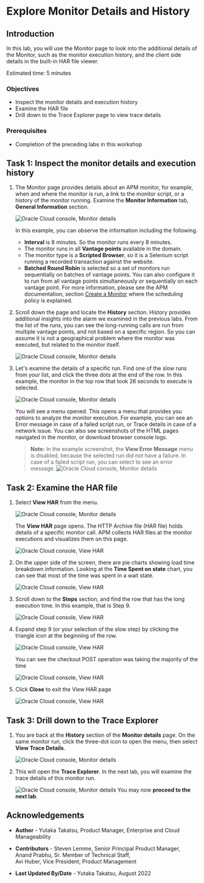 # Explore Monitor Details and History

## Introduction

In this lab, you will use the Monitor page to look into the additional details of the Monitor, such as the monitor execution history, and the client side details in the built-in HAR file viewer.  

Estimated time: 5 minutes

### Objectives

* Inspect the monitor details and execution history
* Examine the HAR file
* Drill down to the Trace Explorer page to view trace details

### Prerequisites

* Completion of the preceding labs in this workshop

## Task 1: Inspect the monitor details and execution history

1.  The Monitor page provides details about an APM monitor, for example, when and where the monitor is run, a link to the monitor script, or a history of the monitor running.  Examine the **Monitor Information** tab, **General Information** section.

	  ![Oracle Cloud console, Monitor details](images/1-0-monitor.png " ")

    In this example, you can observe the information including the following.
     - **Interval** is 8 minutes. So the monitor runs every 8 minutes.
     - The monitor runs in all **Vantage points** available in the domain.
     - The monitor type is a **Scripted Browser**, so it is a Selenium script running a recorded transaction against the website.
     - **Batched Round Robin** is selected so a set of monitors run sequentially on batches of vantage points. You can also configure it to run from all vantage points simultaneously or sequentially on each vantage point. For more information, please see the APM documentation, section [Create a Monitor](https://docs.oracle.com/en-us/iaas/application-performance-monitoring/doc/create-monitor.html) where the scheduling policy is explained.


2. Scroll down the page and locate the **History** section. History provides additional insights into the alarm we examined in the previous labs. From the list of the runs, you can see the long-running calls are run from multiple vantage points, and not based on a specific region. So you can assume it is not a geographical problem where the monitor was executed, but related to the monitor itself.

	  ![Oracle Cloud console, Monitor details](images/1-1-monitor.png " ")

3. Let's examine the details of a specific run. Find one of the slow runs from your list, and click the three dots at the end of the row. In this example, the monitor in the top row that took 26 seconds to execute is selected.

	  ![Oracle Cloud console, Monitor details](images/1-2-monitor.png " ")

    You will see a menu opened. This opens a menu that provides you options to analyze the monitor execution. For example, you can see an Error message in case of a failed script run, or Trace details in case of a network issue. You can also see screenshots of the HTML pages navigated in the monitor, or download browser console logs.

    >**Note:** In the example screenshot, the **View Error Message** menu is disabled, because the selected run did not have a failure. In case of a failed script run, you can select to see an error message.
    	  ![Oracle Cloud console, Monitor details](images/1-3-monitor.png " ")

## Task 2: Examine the HAR file

1. Select **View HAR** from the menu.

	  ![Oracle Cloud console, Monitor details](images/1-4-monitor.png " ")

    The **View HAR** page opens. The HTTP Archive file (HAR file) holds details of a specific monitor call. APM collects HAR files at the monitor executions and visualizes them on this page.

    ![Oracle Cloud console, View HAR](images/1-5-monitor.png " ")

2. On the upper side of the screen, there are pie charts showing load time breakdown information. Looking at the **Time Spent on state** chart, you can see that most of the time was spent in a wait state.

    ![Oracle Cloud console, View HAR](images/1-6-monitor.png " ")

3. Scroll down to the **Steps** section, and find the row that has the long execution time. In this example, that is Step 9.

    ![Oracle Cloud console, View HAR](images/1-7-monitor.png " ")

4. Expand step 9 (or your selection of the slow step) by clicking the triangle icon at the beginning of the row.

    ![Oracle Cloud console, View HAR](images/1-8-monitor.png " ")

    You can see the checkout POST operation was taking the majority of the time

    ![Oracle Cloud console, View HAR](images/1-9-monitor.png " ")

5. Click **Close** to exit the View HAR page

    ![Oracle Cloud console, View HAR](images/1-10-monitor.png " ")

## Task 3: Drill down to the Trace Explorer

1. You are back at the **History** section of the **Monitor details** page. On the same monitor run, click the three-dot icon to open the menu, then select **View Trace Details**.

    ![Oracle Cloud console, Monitor details](images/1-11-monitor.png " ")

2. This will open the **Trace Explorer**. In the next lab, you will examine the trace details of this monitor run.

    ![Oracle Cloud console, Monitor details](images/1-12-monitor.png " ")
You may now **proceed to the next lab**.

## Acknowledgements

* **Author** - Yutaka Takatsu, Product Manager, Enterprise and Cloud Manageability
- **Contributors** - Steven Lemme, Senior Principal Product Manager,  
Anand Prabhu, Sr. Member of Technical Staff,  
Avi Huber, Vice President, Product Management
* **Last Updated By/Date** - Yutaka Takatsu, August 2022
